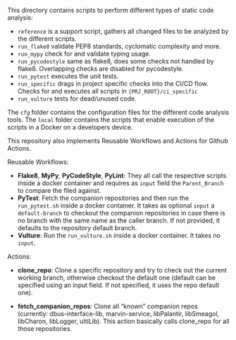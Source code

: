 This directory contains scripts to perform different types of static code analysis:

* `reference` is a support script, gathers all changed files to be analyzed by the different scripts.
* `run_flake8` validate PEP8 standards, cyclomatic complexity and more.
* `run_mypy` check for and validate typing usage.
* `run_pycodestyle` same as flake8, does some checks not handled by flake8. Overlapping checks are disabled for pycodestyle.
* `run_pytest` executes the unit tests.
* `run_specific` drags in project specific checks into the CI/CD flow. Checks for and executes all scripts in `{PRJ_ROOT}/ci_specific`
* `run_vulture` tests for dead/unused code.

The `cfg` folder contains the configuration files for the different code analysis tools.
The `local` folder contains the scripts that enable execution of the scripts in a Docker on a developers device.

This repository also implements Reusable Workflows and Actions for Github Actions.

Reusable Workflows:

- **Flake8**, **MyPy**, **PyCodeStyle**, **PyLint**: They all call the respective scripts inside a docker container and requires as `input` field the `Parent_Branch` to compare the filed against.
- **PyTest**: Fetch the companion repositories and then run the `run_pytest.sh` inside a docker container. It takes as optional `input` a `default-branch` to checkout the companion repositories in case there is no branch with the same name as the
caller branch. If not provided, it defaults to the repository default branch.
- **Vulture**: Run the `run_vulture.sh` inside a docker container. It takes no `input`.

Actions:
- **clone_repo**: Clone a specific repository and try to check out the current working branch, otherwise checkout the default one (default can be specified using an input field. If not specified, it uses the repo default one).

- **fetch_companion_repos**: Clone all “known” companion repos (currently: dbus-interface-lib, marvin-service, libPalantir, libSmeagol, libCharon, libLogger, ultiLib). This action basically calls clone_repo for all those repositories.
